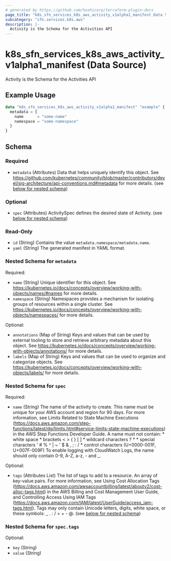```yaml
---
# generated by https://github.com/hashicorp/terraform-plugin-docs
page_title: "k8s_sfn_services_k8s_aws_activity_v1alpha1_manifest Data Source - terraform-provider-k8s"
subcategory: "sfn.services.k8s.aws"
description: |-
  Activity is the Schema for the Activities API
---
```


# k8s_sfn_services_k8s_aws_activity_v1alpha1_manifest (Data Source)

Activity is the Schema for the Activities API

## Example Usage

```terraform
data "k8s_sfn_services_k8s_aws_activity_v1alpha1_manifest" "example" {
  metadata = {
    name      = "some-name"
    namespace = "some-namespace"
  }
}
```

<!-- schema generated by tfplugindocs -->
## Schema

### Required

- `metadata` (Attributes) Data that helps uniquely identify this object. See https://github.com/kubernetes/community/blob/master/contributors/devel/sig-architecture/api-conventions.md#metadata for more details. (see [below for nested schema](#nestedatt--metadata))

### Optional

- `spec` (Attributes) ActivitySpec defines the desired state of Activity. (see [below for nested schema](#nestedatt--spec))

### Read-Only

- `id` (String) Contains the value `metadata.namespace/metadata.name`.
- `yaml` (String) The generated manifest in YAML format.

<a id="nestedatt--metadata"></a>
### Nested Schema for `metadata`

Required:

- `name` (String) Unique identifier for this object. See https://kubernetes.io/docs/concepts/overview/working-with-objects/names/#names for more details.
- `namespace` (String) Namespaces provides a mechanism for isolating groups of resources within a single cluster. See https://kubernetes.io/docs/concepts/overview/working-with-objects/namespaces/ for more details.

Optional:

- `annotations` (Map of String) Keys and values that can be used by external tooling to store and retrieve arbitrary metadata about this object. See https://kubernetes.io/docs/concepts/overview/working-with-objects/annotations/ for more details.
- `labels` (Map of String) Keys and values that can be used to organize and categorize objects. See https://kubernetes.io/docs/concepts/overview/working-with-objects/labels/ for more details.


<a id="nestedatt--spec"></a>
### Nested Schema for `spec`

Required:

- `name` (String) The name of the activity to create. This name must be unique for your AWS account and region for 90 days. For more information, see Limits Related to State Machine Executions (https://docs.aws.amazon.com/step-functions/latest/dg/limits.html#service-limits-state-machine-executions) in the AWS Step Functions Developer Guide.  A name must not contain:  * white space  * brackets < > { } [ ]  * wildcard characters ? *  * special characters ' # %  ^ | ~ ' $ & , ; : /  * control characters (U+0000-001F, U+007F-009F)  To enable logging with CloudWatch Logs, the name should only contain 0-9, A-Z, a-z, - and _.

Optional:

- `tags` (Attributes List) The list of tags to add to a resource.  An array of key-value pairs. For more information, see Using Cost Allocation Tags (https://docs.aws.amazon.com/awsaccountbilling/latest/aboutv2/cost-alloc-tags.html) in the AWS Billing and Cost Management User Guide, and Controlling Access Using IAM Tags (https://docs.aws.amazon.com/IAM/latest/UserGuide/access_iam-tags.html).  Tags may only contain Unicode letters, digits, white space, or these symbols: _ . : / = + - @. (see [below for nested schema](#nestedatt--spec--tags))

<a id="nestedatt--spec--tags"></a>
### Nested Schema for `spec.tags`

Optional:

- `key` (String)
- `value` (String)
